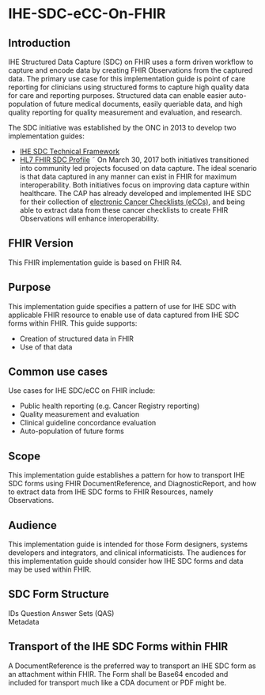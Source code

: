 # IHE-SDC-eCC-On-FHIR

## Introduction
IHE Structured Data Capture (SDC) on FHIR uses a form driven workflow to capture and encode data by creating FHIR Observations from the captured data. The primary use case for this implementation guide is point of care reporting for clinicians using structured forms to capture high quality data for care and reporting purposes. Structured data can enable easier auto-population of future medical documents, easily queriable data, and high quality reporting for quality measurement and evaluation, and research.

The SDC initiative was established by the ONC in 2013 to develop two implementation guides:
+   [IHE SDC Technical Framework](https://wiki.ihe.net/index.php/Structured_Data_Capture) 
+   [HL7 FHIR SDC Profile](http://hl7.org/fhir/us/sdc/)
˜
On March 30, 2017 both initiatives transitioned into community led projects focused on data capture. The ideal scenario is that data captured in any manner can exist in FHIR for maximum interoperability.  Both initiatives focus on improving data capture within healthcare. The CAP has already developed and implemented IHE SDC for their collection of [electronic Cancer Checklists (eCCs)](https://www.cap.org/laboratory-improvement/proficiency-testing/cap-ecC), and being able to extract data from these cancer checklists to create FHIR Observations will enhance interoperability.

## FHIR Version
This FHIR implementation guide is based on FHIR R4. 

## Purpose
This implementation guide specifies a pattern of use for IHE SDC with applicable FHIR resource to enable use of data captured from IHE SDC forms within FHIR. 
This guide supports: 
+	Creation of structured data in FHIR
+	Use of that data 

## Common use cases
Use cases for IHE SDC/eCC  on FHIR include: 
+	Public health reporting (e.g. Cancer Registry reporting) 
+	Quality measurement and evaluation
+	Clinical guideline concordance evaluation 
+	Auto-population of future forms

## Scope
This implementation guide establishes a pattern for how to transport IHE SDC forms using FHIR DocumentReference, and DiagnosticReport, and how to extract data from IHE SDC forms to FHIR Resources, namely Observations. 

## Audience
This implementation guide is intended for those Form designers, systems developers and integrators, and clinical informaticists. The audiences for this implementation guide should consider how IHE SDC forms and data may be used within FHIR. 

## SDC Form Structure
IDs
Question Answer Sets (QAS)  
Metadata

## Transport of the IHE SDC Forms within FHIR
A DocumentReference is the preferred way to transport an IHE SDC form as an attachment within FHIR. The Form shall be Base64 encoded and included for transport much like a CDA document or PDF might be.
